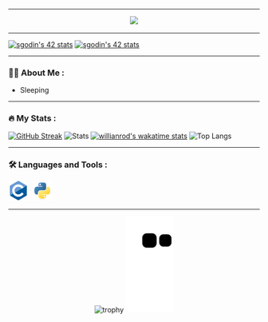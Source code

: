 <!---
stanislas1200/stanislas1200 is a ✨ special ✨ repository because its `README.md` (this file) appears on your GitHub profile.
You can click the Preview link to take a look at your changes.
--->

<!---
Header
--->
---
<div id="header" align="center">
  <img src="https://media.giphy.com/media/M9gbBd9nbDrOTu1Mqx/giphy.gif" width="100"/>
</div>

<!---
Body
--->

---
[![sgodin's 42 stats](https://badge42.vercel.app/api/v2/cl75clqkn00060gmfav6m37al/stats?cursusId=9&coalitionId=piscine)](https://github.com/JaeSeoKim/badge42)
[![sgodin's 42 stats](https://badge42.vercel.app/api/v2/cl75clqkn00060gmfav6m37al/stats?cursusId=21&coalitionId=53)](https://github.com/JaeSeoKim/badge42)

---
### 🛌🏽 About Me :
- Sleeping

---
### :fire: My Stats :

[![GitHub Streak](http://github-readme-streak-stats.herokuapp.com?user=stanislas1200&theme=github-dark-blue&hide_border=true&background=000000&ring=2368C8&fire=FF8700&currStreakNum=FFFFFF&sideNums=FFFFFF&currStreakLabel=2368C8)](https://git.io/streak-stats)
![Stats](https://github-readme-stats.vercel.app/api?username=stanislas1200&title_color=246bce&text_color=ffffff&bg_color=000000&include_all_commits=true&hide_border=true&hide_title=true&show_icons=true&card_width=495&line_height=30)
[![willianrod's wakatime stats](https://github-readme-stats.vercel.app/api/wakatime?username=stanislas1200&title_color=246bce&text_color=ffffff&bg_color=000000)](https://wakatime.com/dashboard)
![Top Langs](https://github-readme-stats.vercel.app/api/top-langs/?username=stanislas1200&layout=compact&title_color=246bce&text_color=ffffff&bg_color=000000&hide_border=true&card_width=445&line_height=30)

---
### :hammer_and_wrench: Languages and Tools :
<div>
  <img src ="https://github.com/devicons/devicon/blob/master/icons/c/c-original.svg" title="C" alt="C" width="40" height="40"/>&nbsp;
  <img src ="https://github.com/devicons/devicon/blob/master/icons/python/python-original.svg" title="C" alt="C" width="40" height="40"/>&nbsp;
</div>

<!---
Foother
--->

---
<div align="center">

![trophy](https://github-profile-trophy.vercel.app/?username=stanislas1200&theme=discord)
![Snake animation](https://github.com/rafaballerini/rafaballerini/blob/output/github-contribution-grid-snake.svg)

</div>

<div align="center">
  <img src="https://komarev.com/ghpvc/?username=stanislas1200&style=flat-square&color=blue" alt=""/>
</div>


